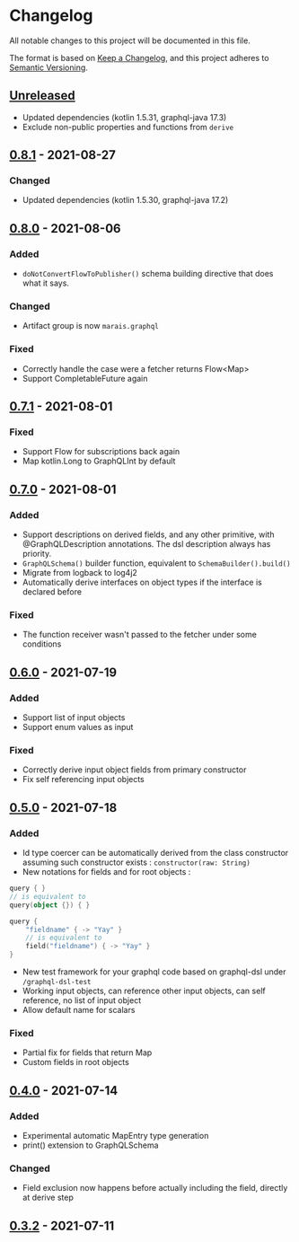 # Changelog

All notable changes to this project will be documented in this file.

The format is based on [Keep a Changelog](https://keepachangelog.com/en/1.0.0/), and this project adheres
to [Semantic Versioning](https://semver.org/spec/v2.0.0.html).

## [Unreleased]

[Unreleased]: https://github.com/Gui-Yom/graphql-dsl/compare/v0.8.1...HEAD

- Updated dependencies (kotlin 1.5.31, graphql-java 17.3)
- Exclude non-public properties and functions from `derive`

## [0.8.1] - 2021-08-27

[0.8.1]: https://github.com/Gui-Yom/graphql-dsl/compare/v0.8.0...v0.8.1

### Changed

- Updated dependencies (kotlin 1.5.30, graphql-java 17.2)

## [0.8.0] - 2021-08-06

[0.8.0]: https://github.com/Gui-Yom/graphql-dsl/compare/v0.7.1...v0.8.0

### Added

- `doNotConvertFlowToPublisher()` schema building directive that does what it says.

### Changed

- Artifact group is now `marais.graphql`

### Fixed

- Correctly handle the case were a fetcher returns Flow\<Map\>
- Support CompletableFuture again

## [0.7.1] - 2021-08-01

[0.7.1]: https://github.com/Gui-Yom/graphql-dsl/compare/v0.7.0...v0.7.1

### Fixed

- Support Flow for subscriptions back again
- Map kotlin.Long to GraphQLInt by default

## [0.7.0] - 2021-08-01

[0.7.0]: https://github.com/Gui-Yom/graphql-dsl/compare/v0.6.0...v0.7.0

### Added

- Support descriptions on derived fields, and any other primitive, with @GraphQLDescription annotations. The dsl
  description always has priority.
- `GraphQLSchema()` builder function, equivalent to `SchemaBuilder().build()`
- Migrate from logback to log4j2
- Automatically derive interfaces on object types if the interface is declared before

### Fixed

- The function receiver wasn't passed to the fetcher under some conditions

## [0.6.0] - 2021-07-19

[0.6.0]: https://github.com/Gui-Yom/graphql-dsl/compare/v0.5.0...v0.6.0

### Added

- Support list of input objects
- Support enum values as input

### Fixed

- Correctly derive input object fields from primary constructor
- Fix self referencing input objects

## [0.5.0] - 2021-07-18

[0.5.0]: https://github.com/Gui-Yom/graphql-dsl/compare/v0.4.0...v0.5.0

### Added

- Id type coercer can be automatically derived from the class constructor assuming such constructor
  exists : `constructor(raw: String)`
- New notations for fields and for root objects :

```kotlin
query { }
// is equivalent to
query(object {}) { }

query {
    "fieldname" { -> "Yay" }
    // is equivalent to
    field("fieldname") { -> "Yay" }
}
```

- New test framework for your graphql code based on graphql-dsl under `/graphql-dsl-test`
- Working input objects, can reference other input objects, can self reference, no list of input object
- Allow default name for scalars

### Fixed

- Partial fix for fields that return Map
- Custom fields in root objects

## [0.4.0] - 2021-07-14

[0.4.0]: https://github.com/Gui-Yom/graphql-dsl/compare/v0.3.2...v0.4.0

### Added

- Experimental automatic MapEntry type generation
- print() extension to GraphQLSchema

### Changed

- Field exclusion now happens before actually including the field, directly at derive step

## [0.3.2] - 2021-07-11

[0.3.2]: https://github.com/Gui-Yom/graphql-dsl/releases/tag/v0.3.2
